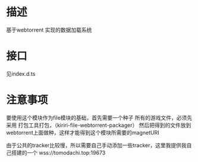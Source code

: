 # 描述
基于webtorrent 实现的数据加载系统
# 接口
见index.d.ts
# 注意事项
要使用这个模块作为file模块的基础，首先需要一个种子
所有的游戏文件，必须先采用 打包工具打包，（kiriri-file-webtorrent-packager）
然后把得到的文件放到webtorrent上面做种，这样才能得到这个模块所需要的magnetURI

由于公共的tracker比较慢，所以需要自己手动添加一些tracker，这里我提供我自己搭建的一个
wss://tomodachi.top:19673
